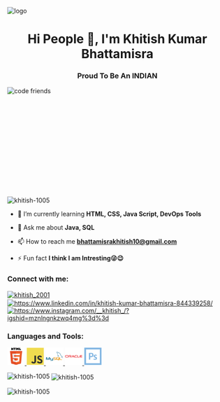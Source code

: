 ![logo](https://hackernoon.com/hn-images/1*ck6cRbbe3uaelEG2JPsIMw.gif)

<h1 align="center">Hi People 👋, I'm Khitish Kumar Bhattamisra</h1>
<h3 align="center">Proud To Be An INDIAN</h3>

<img align="right" alt="code friends" width="600" height="250" src="https://media.tenor.com/jkOCtI7TwRIAAAAd/sworsy-code.gif">
<p align="left"> <img src="https://komarev.com/ghpvc/?username=khitish-1005&label=Profile%20views&color=0e75b6&style=flat" alt="khitish-1005" /> </p>

- 🌱 I’m currently learning **HTML, CSS, Java Script, DevOps Tools**

- 💬 Ask me about **Java, SQL**

- 📫 How to reach me **bhattamisrakhitish10@gmail.com**

- ⚡ Fun fact **I think I am Intresting😜😉**

<h3 align="left">Connect with me:</h3>
<p align="left">
<a href="https://twitter.com/khitish_2001" target="blank"><img align="center" src="https://raw.githubusercontent.com/rahuldkjain/github-profile-readme-generator/master/src/images/icons/Social/twitter.svg" alt="khitish_2001" height="30" width="40" /></a>
<a href="https://linkedin.com/in/https://www.linkedin.com/in/khitish-kumar-bhattamisra-844339258/" target="blank"><img align="center" src="https://raw.githubusercontent.com/rahuldkjain/github-profile-readme-generator/master/src/images/icons/Social/linked-in-alt.svg" alt="https://www.linkedin.com/in/khitish-kumar-bhattamisra-844339258/" height="30" width="40" /></a>
<a href="https://instagram.com/https://www.instagram.com/__khitish_/?igshid=mznlngnkzwq4mg%3d%3d" target="blank"><img align="center" src="https://raw.githubusercontent.com/rahuldkjain/github-profile-readme-generator/master/src/images/icons/Social/instagram.svg" alt="https://www.instagram.com/__khitish_/?igshid=mznlngnkzwq4mg%3d%3d" height="30" width="40" /></a>
</p>

<h3 align="left">Languages and Tools:</h3>
<p align="left"> <a href="https://www.w3.org/html/" target="_blank" rel="noreferrer"> <img src="https://raw.githubusercontent.com/devicons/devicon/master/icons/html5/html5-original-wordmark.svg" alt="html5" width="40" height="40"/> </a> <a href="https://developer.mozilla.org/en-US/docs/Web/JavaScript" target="_blank" rel="noreferrer"> <img src="https://raw.githubusercontent.com/devicons/devicon/master/icons/javascript/javascript-original.svg" alt="javascript" width="40" height="40"/> </a> <a href="https://www.mysql.com/" target="_blank" rel="noreferrer"> <img src="https://raw.githubusercontent.com/devicons/devicon/master/icons/mysql/mysql-original-wordmark.svg" alt="mysql" width="40" height="40"/> </a> <a href="https://www.oracle.com/" target="_blank" rel="noreferrer"> <img src="https://raw.githubusercontent.com/devicons/devicon/master/icons/oracle/oracle-original.svg" alt="oracle" width="40" height="40"/> </a> <a href="https://www.photoshop.com/en" target="_blank" rel="noreferrer"> <img src="https://raw.githubusercontent.com/devicons/devicon/master/icons/photoshop/photoshop-line.svg" alt="photoshop" width="40" height="40"/> </a> </p>

<p><img align="left" src="https://github-readme-stats.vercel.app/api/top-langs?username=khitish-1005&show_icons=true&locale=en&layout=compact" alt="khitish-1005" /></p>

<p>&nbsp;<img align="center" src="https://github-readme-stats.vercel.app/api?username=khitish-1005&show_icons=true&locale=en" alt="khitish-1005" /></p>

<p><img align="center" src="https://github-readme-streak-stats.herokuapp.com/?user=khitish-1005&" alt="khitish-1005" /></p>
